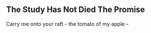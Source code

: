 The Study Has Not Died The Promise
----------------------------------
Carry me onto your raft - the tomato of my apple -  
